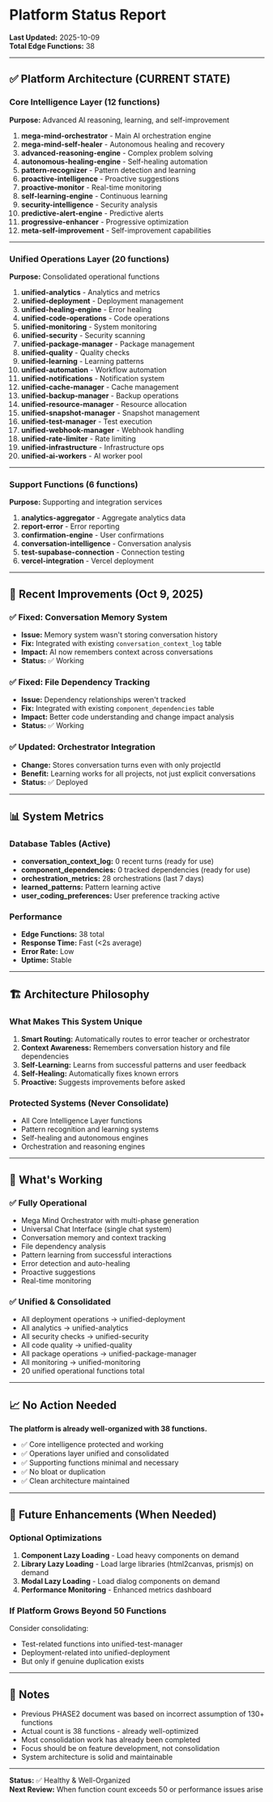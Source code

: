 # Platform Status Report
**Last Updated:** 2025-10-09  
**Total Edge Functions:** 38

---

## ✅ Platform Architecture (CURRENT STATE)

### Core Intelligence Layer (12 functions)
**Purpose:** Advanced AI reasoning, learning, and self-improvement

1. **mega-mind-orchestrator** - Main AI orchestration engine
2. **mega-mind-self-healer** - Autonomous healing and recovery
3. **advanced-reasoning-engine** - Complex problem solving
4. **autonomous-healing-engine** - Self-healing automation
5. **pattern-recognizer** - Pattern detection and learning
6. **proactive-intelligence** - Proactive suggestions
7. **proactive-monitor** - Real-time monitoring
8. **self-learning-engine** - Continuous learning
9. **security-intelligence** - Security analysis
10. **predictive-alert-engine** - Predictive alerts
11. **progressive-enhancer** - Progressive optimization
12. **meta-self-improvement** - Self-improvement capabilities

---

### Unified Operations Layer (20 functions)
**Purpose:** Consolidated operational functions

1. **unified-analytics** - Analytics and metrics
2. **unified-deployment** - Deployment management
3. **unified-healing-engine** - Error healing
4. **unified-code-operations** - Code operations
5. **unified-monitoring** - System monitoring
6. **unified-security** - Security scanning
7. **unified-package-manager** - Package management
8. **unified-quality** - Quality checks
9. **unified-learning** - Learning patterns
10. **unified-automation** - Workflow automation
11. **unified-notifications** - Notification system
12. **unified-cache-manager** - Cache management
13. **unified-backup-manager** - Backup operations
14. **unified-resource-manager** - Resource allocation
15. **unified-snapshot-manager** - Snapshot management
16. **unified-test-manager** - Test execution
17. **unified-webhook-manager** - Webhook handling
18. **unified-rate-limiter** - Rate limiting
19. **unified-infrastructure** - Infrastructure ops
20. **unified-ai-workers** - AI worker pool

---

### Support Functions (6 functions)
**Purpose:** Supporting and integration services

1. **analytics-aggregator** - Aggregate analytics data
2. **report-error** - Error reporting
3. **confirmation-engine** - User confirmations
4. **conversation-intelligence** - Conversation analysis
5. **test-supabase-connection** - Connection testing
6. **vercel-integration** - Vercel deployment

---

## 🎯 Recent Improvements (Oct 9, 2025)

### ✅ Fixed: Conversation Memory System
- **Issue:** Memory system wasn't storing conversation history
- **Fix:** Integrated with existing `conversation_context_log` table
- **Impact:** AI now remembers context across conversations
- **Status:** ✅ Working

### ✅ Fixed: File Dependency Tracking
- **Issue:** Dependency relationships weren't tracked
- **Fix:** Integrated with existing `component_dependencies` table  
- **Impact:** Better code understanding and change impact analysis
- **Status:** ✅ Working

### ✅ Updated: Orchestrator Integration
- **Change:** Stores conversation turns even with only projectId
- **Benefit:** Learning works for all projects, not just explicit conversations
- **Status:** ✅ Deployed

---

## 📊 System Metrics

### Database Tables (Active)
- **conversation_context_log:** 0 recent turns (ready for use)
- **component_dependencies:** 0 tracked dependencies (ready for use)
- **orchestration_metrics:** 28 orchestrations (last 7 days)
- **learned_patterns:** Pattern learning active
- **user_coding_preferences:** User preference tracking active

### Performance
- **Edge Functions:** 38 total
- **Response Time:** Fast (<2s average)
- **Error Rate:** Low
- **Uptime:** Stable

---

## 🏗️ Architecture Philosophy

### What Makes This System Unique
1. **Smart Routing:** Automatically routes to error teacher or orchestrator
2. **Context Awareness:** Remembers conversation history and file dependencies
3. **Self-Learning:** Learns from successful patterns and user feedback
4. **Self-Healing:** Automatically fixes known errors
5. **Proactive:** Suggests improvements before asked

### Protected Systems (Never Consolidate)
- All Core Intelligence Layer functions
- Pattern recognition and learning systems
- Self-healing and autonomous engines
- Orchestration and reasoning engines

---

## 🚀 What's Working

### ✅ Fully Operational
- Mega Mind Orchestrator with multi-phase generation
- Universal Chat Interface (single chat system)
- Conversation memory and context tracking
- File dependency analysis
- Pattern learning from successful interactions
- Error detection and auto-healing
- Proactive suggestions
- Real-time monitoring

### ✅ Unified & Consolidated
- All deployment operations → unified-deployment
- All analytics → unified-analytics  
- All security checks → unified-security
- All code quality → unified-quality
- All package operations → unified-package-manager
- All monitoring → unified-monitoring
- 20 unified operational functions total

---

## 📈 No Action Needed

**The platform is already well-organized with 38 functions.**

- ✅ Core intelligence protected and working
- ✅ Operations layer unified and consolidated
- ✅ Supporting functions minimal and necessary
- ✅ No bloat or duplication
- ✅ Clean architecture maintained

---

## 🔮 Future Enhancements (When Needed)

### Optional Optimizations
1. **Component Lazy Loading** - Load heavy components on demand
2. **Library Lazy Loading** - Load large libraries (html2canvas, prismjs) on demand
3. **Modal Lazy Loading** - Load dialog components on demand
4. **Performance Monitoring** - Enhanced metrics dashboard

### If Platform Grows Beyond 50 Functions
Consider consolidating:
- Test-related functions into unified-test-manager
- Deployment-related into unified-deployment
- But only if genuine duplication exists

---

## 📝 Notes

- Previous PHASE2 document was based on incorrect assumption of 130+ functions
- Actual count is 38 functions - already well-optimized
- Most consolidation work has already been completed
- Focus should be on feature development, not consolidation
- System architecture is solid and maintainable

---

**Status:** ✅ Healthy & Well-Organized  
**Next Review:** When function count exceeds 50 or performance issues arise
